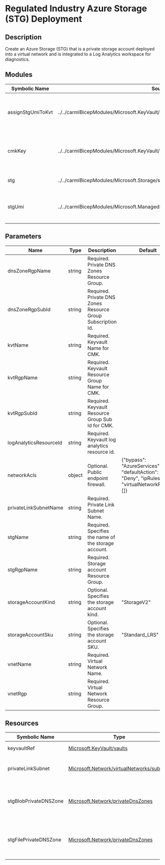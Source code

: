 # Regulated Industry Azure Storage (STG) Deployment

## Description

Create an Azure Storage (STG) that is a private storage account deployed into a virtual network and is integrated to a Log Analytics workspace for diagnostics.

## Modules

| Symbolic Name | Source | Description |
| --- | --- | --- |
| assignStgUmiToKvt | ../../carmlBicepModules/Microsoft.KeyVault/vaults/accessPolicies/deploy.bicep | Assign the stg umi with access to the cmk in the keyvault |
| cmkKey | ../../carmlBicepModules/Microsoft.KeyVault/vaults/keys/deploy.bicep | Create customer managed keys for storage account |
| stg | ../../carmlBicepModules/Microsoft.Storage/storageAccounts/deploy.bicep | Create storage account |
| stgUmi | ../../carmlBicepModules/Microsoft.ManagedIdentity/userAssignedIdentities/deploy.bicep | Create user managed identity for storage account |

## Parameters

| Name | Type | Description | Default |
| --- | --- | --- | --- |
| dnsZoneRgpName | string | Required. Private DNS Zones Resource Group. |  |
| dnsZoneRgpSubId | string | Required. Private DNS Zones Resource Group Subscription Id. |  |
| kvtName | string | Required. Keyvault Name for CMK. |  |
| kvtRgpName | string | Required. Keyvault Resource Group Name for CMK. |  |
| kvtRgpSubId | string | Required. Keyvault Resource Group Sub Id for CMK. |  |
| logAnalyticsResourceId | string | Required. Keyvault log analytics resource id. |  |
| networkAcls | object | Optional. Public endpoint firewall. | {"bypass": "AzureServices", "defaultAction": "Deny", "ipRules": [], "virtualNetworkRules": []} |
| privateLinkSubnetName | string | Required. Private Link Subnet Name. |  |
| stgName | string | Required. Specifies the name of the storage account. |  |
| stgRgpName | string | Required. Storage account Resource Group. |  |
| storageAccountKind | string | Optional. Specifies the storage account kind. | "StorageV2" |
| storageAccountSku | string | Optional. Specifies the storage account SKU. | "Standard_LRS" |
| vnetName | string | Required. Virtual Network Name. |  |
| vnetRgp | string | Required. Virtual Network Resource Group. |  |

## Resources

| Symbolic Name | Type | Description |
| --- | --- | --- |
| keyvaultRef | [Microsoft.KeyVault/vaults](https://learn.microsoft.com/en-us/azure/templates/microsoft.keyvault/vaults) | Keyvault reference |
| privateLinkSubnet | [Microsoft.Network/virtualNetworks/subnets](https://learn.microsoft.com/en-us/azure/templates/microsoft.network/virtualnetworks/subnets) | Calculate private link subnet resource id |
| stgBlobPrivateDNSZone | [Microsoft.Network/privateDnsZones](https://learn.microsoft.com/en-us/azure/templates/microsoft.network/privatednszones) | Calculate storage account blob Private DNS Zone resource id |
| stgFilePrivateDNSZone | [Microsoft.Network/privateDnsZones](https://learn.microsoft.com/en-us/azure/templates/microsoft.network/privatednszones) | Calculate storage account file Private DNS Zone resource id |
